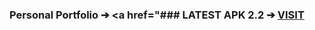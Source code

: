 ### Personal Portfolio ➔ <a href="### LATEST APK 2.2 ➔ <a href="https://binod-xd.github.io/?raw=true">VISIT</a>
